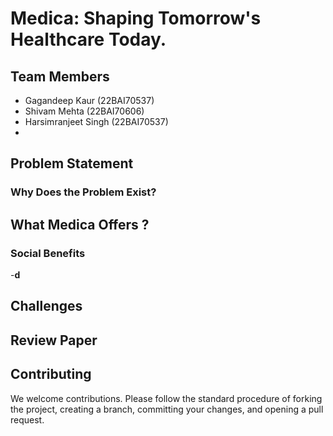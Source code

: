 # Medica: Shaping Tomorrow's Healthcare Today.

## Team Members
- Gagandeep Kaur (22BAI70537)
- Shivam Mehta (22BAI70606)
- Harsimranjeet Singh (22BAI70537)
- 
## Problem Statement




### Why Does the Problem Exist?


## What Medica Offers ?
### Social Benefits
-**d**

## Challenges

## Review Paper



## Contributing
We welcome contributions. Please follow the standard procedure of forking the project, creating a branch, committing your changes, and opening a pull request.





